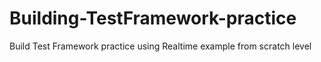 # Building-TestFramework-practice
Build Test Framework practice using Realtime example from scratch level
